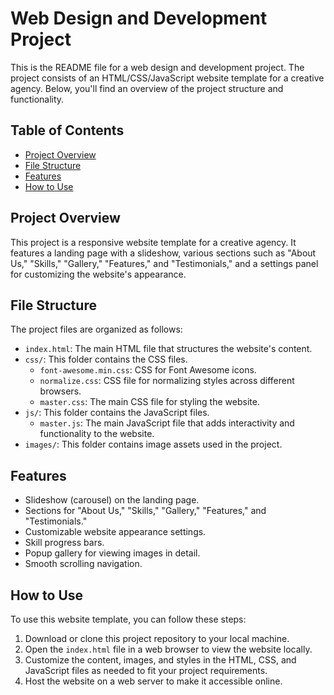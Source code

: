 # Web Design and Development Project

This is the README file for a web design and development project. The project consists of an HTML/CSS/JavaScript website template for a creative agency. Below, you'll find an overview of the project structure and functionality.

## Table of Contents
- [Project Overview](#project-overview)
- [File Structure](#file-structure)
- [Features](#features)
- [How to Use](#how-to-use)

## Project Overview
This project is a responsive website template for a creative agency. It features a landing page with a slideshow, various sections such as "About Us," "Skills," "Gallery," "Features," and "Testimonials," and a settings panel for customizing the website's appearance.

## File Structure
The project files are organized as follows:
- `index.html`: The main HTML file that structures the website's content.
- `css/`: This folder contains the CSS files.
  - `font-awesome.min.css`: CSS for Font Awesome icons.
  - `normalize.css`: CSS file for normalizing styles across different browsers.
  - `master.css`: The main CSS file for styling the website.
- `js/`: This folder contains the JavaScript files.
  - `master.js`: The main JavaScript file that adds interactivity and functionality to the website.
- `images/`: This folder contains image assets used in the project.

## Features
- Slideshow (carousel) on the landing page.
- Sections for "About Us," "Skills," "Gallery," "Features," and "Testimonials."
- Customizable website appearance settings.
- Skill progress bars.
- Popup gallery for viewing images in detail.
- Smooth scrolling navigation.

## How to Use
To use this website template, you can follow these steps:
1. Download or clone this project repository to your local machine.
2. Open the `index.html` file in a web browser to view the website locally.
3. Customize the content, images, and styles in the HTML, CSS, and JavaScript files as needed to fit your project requirements.
4. Host the website on a web server to make it accessible online.

